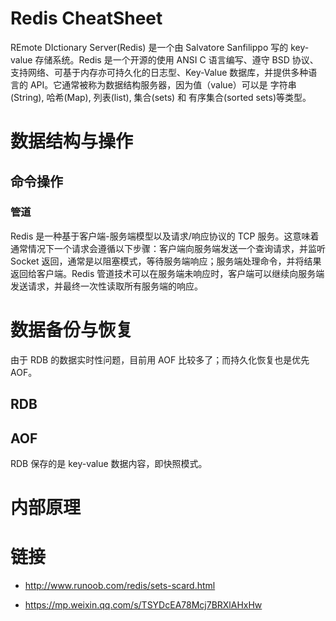 # Redis CheatSheet

REmote DIctionary Server(Redis) 是一个由 Salvatore Sanfilippo 写的 key-value 存储系统。Redis 是一个开源的使用 ANSI C 语言编写、遵守 BSD 协议、支持网络、可基于内存亦可持久化的日志型、Key-Value 数据库，并提供多种语言的 API。它通常被称为数据结构服务器，因为值（value）可以是 字符串(String), 哈希(Map), 列表(list), 集合(sets) 和 有序集合(sorted sets)等类型。

# 数据结构与操作

## 命令操作

### 管道

Redis 是一种基于客户端-服务端模型以及请求/响应协议的 TCP 服务。这意味着通常情况下一个请求会遵循以下步骤：客户端向服务端发送一个查询请求，并监听 Socket 返回，通常是以阻塞模式，等待服务端响应；服务端处理命令，并将结果返回给客户端。Redis 管道技术可以在服务端未响应时，客户端可以继续向服务端发送请求，并最终一次性读取所有服务端的响应。

# 数据备份与恢复

由于 RDB 的数据实时性问题，目前用 AOF 比较多了；而持久化恢复也是优先 AOF。

## RDB

## AOF

RDB 保存的是 key-value 数据内容，即快照模式。

# 内部原理

# 链接

- http://www.runoob.com/redis/sets-scard.html

- https://mp.weixin.qq.com/s/TSYDcEA78Mcj7BRXlAHxHw
